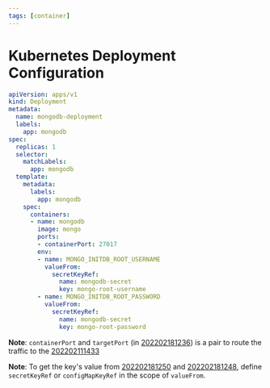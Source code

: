 ```yaml
---
tags: [container]
---
```


# Kubernetes Deployment Configuration

```yaml
apiVersion: apps/v1
kind: Deployment
metadata:
  name: mongodb-deployment
  labels:
    app: mongodb
spec:
  replicas: 1
  selector:
    matchLabels:
      app: mongodb
  template:
    metadata:
      labels:
        app: mongodb
    spec:
      containers:
      - name: mongodb
        image: mongo
        ports:
        - containerPort: 27017
        env:
        - name: MONGO_INITDB_ROOT_USERNAME
          valueFrom:
            secretKeyRef:
              name: mongodb-secret
              key: mongo-root-username
        - name: MONGO_INITDB_ROOT_PASSWORD
          valueFrom:
            secretKeyRef:
              name: mongodb-secret
              key: mongo-root-password
```

**Note**: `containerPort` and `targetPort` (in [202202181236](202202181236.md)) is a pair
to route the traffic to the [202202111433](202202111433.md)

**Note**: To get the key's value from [202202181250](202202181250.md) and [202202181248](202202181248.md),
define `secretKeyRef` or `configMapKeyRef` in the scope of `valueFrom`.
